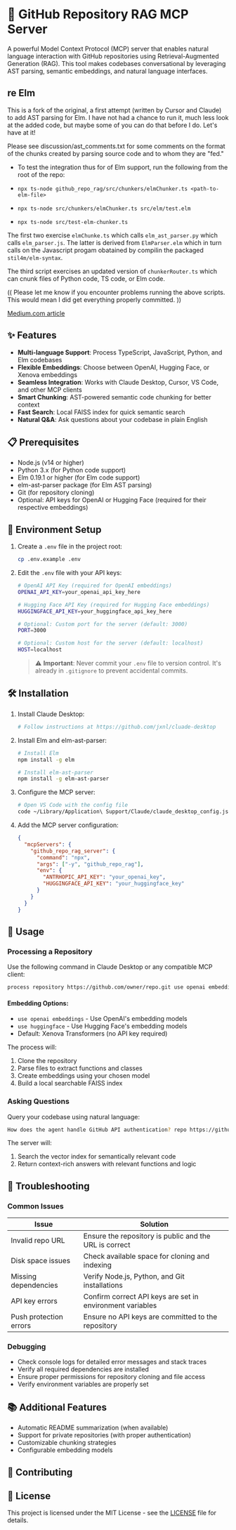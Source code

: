 # 🚀 GitHub Repository RAG MCP Server

A powerful Model Context Protocol (MCP) server that enables natural language interaction with GitHub repositories using Retrieval-Augmented Generation (RAG). This tool makes codebases conversational by leveraging AST parsing, semantic embeddings, and natural language interfaces.

## re Elm 

This is a fork of the original, a first attempt (written by  Cursor and Claude) to add AST parsing for Elm.  I have not had a chance to run it, much less look
at the added code, but maybe some of you can do that before I do.  Let's have at it!

Please see discussion/ast_comments.txt for some comments on the format of the chunks
created by parsing source code and to whom they are "fed." 

- To test the integration thus for of Elm support, run the following from the root of the repo:

- `npx ts-node github_repo_rag/src/chunkers/elmChunker.ts <path-to-elm-file>`
- `npx ts-node src/chunkers/elmChunker.ts src/elm/test.elm`
- `npx ts-node src/test-elm-chunker.ts`

The first two exercise `elmChunke.ts` which calls `elm_ast_parser.py` which calls `elm_parser.js`.
The latter is derived from `ElmParser.elm` which in turn calls on the Javascript progam
obatained by compilin the packaged `stil4m/elm-syntax`.

The third script exercises an updated version of `chunkerRouter.ts` which can cnunk files of 
Python code, TS code, or Elm code.

(( Please let me know if you encounter problems running the above scripts.  This would mean I did get everything properly committed. ))

[Medium.com article](https://medium.com/@pratiksworking/ask-code-anything-github-repo-rag-mcp-server-your-ai-powered-dev-assistant-6a39253798cd)

## ✨ Features

- **Multi-language Support**: Process TypeScript, JavaScript, Python, and Elm codebases
- **Flexible Embeddings**: Choose between OpenAI, Hugging Face, or Xenova embeddings
- **Seamless Integration**: Works with Claude Desktop, Cursor, VS Code, and other MCP clients
- **Smart Chunking**: AST-powered semantic code chunking for better context
- **Fast Search**: Local FAISS index for quick semantic search
- **Natural Q&A**: Ask questions about your codebase in plain English

## 📋 Prerequisites

- Node.js (v14 or higher)
- Python 3.x (for Python code support)
- Elm 0.19.1 or higher (for Elm code support)
- elm-ast-parser package (for Elm AST parsing)
- Git (for repository cloning)
- Optional: API keys for OpenAI or Hugging Face (required for their respective embeddings)

## 🔐 Environment Setup

1. Create a `.env` file in the project root:
   ```bash
   cp .env.example .env
   ```

2. Edit the `.env` file with your API keys:
   ```bash
   # OpenAI API Key (required for OpenAI embeddings)
   OPENAI_API_KEY=your_openai_api_key_here

   # Hugging Face API Key (required for Hugging Face embeddings)
   HUGGINGFACE_API_KEY=your_huggingface_api_key_here

   # Optional: Custom port for the server (default: 3000)
   PORT=3000

   # Optional: Custom host for the server (default: localhost)
   HOST=localhost
   ```

   > ⚠️ **Important**: Never commit your `.env` file to version control. It's already in `.gitignore` to prevent accidental commits.

## 🛠️ Installation

1. Install Claude Desktop:
   ```bash
   # Follow instructions at https://github.com/jxnl/cluade-desktop
   ```

2. Install Elm and elm-ast-parser:
   ```bash
   # Install Elm
   npm install -g elm

   # Install elm-ast-parser
   npm install -g elm-ast-parser
   ```

3. Configure the MCP server:
   ```bash
   # Open VS Code with the config file
   code ~/Library/Application\ Support/Claude/claude_desktop_config.json
   ```

4. Add the MCP server configuration:
   ```json
   {
     "mcpServers": {
       "github_repo_rag_server": {
         "command": "npx",
         "args": ["-y", "github_repo_rag"],
         "env": {
           "ANTRHOPIC_API_KEY": "your_openai_key",
           "HUGGINGFACE_API_KEY": "your_huggingface_key"
         }
       }
     }
   }
   ```

## 🚀 Usage

### Processing a Repository

Use the following command in Claude Desktop or any compatible MCP client:

```bash
process repository https://github.com/owner/repo.git use openai embeddings
```

#### Embedding Options:
- `use openai embeddings` - Use OpenAI's embedding models
- `use huggingface` - Use Hugging Face's embedding models
- Default: Xenova Transformers (no API key required)

The process will:
1. Clone the repository
2. Parse files to extract functions and classes
3. Create embeddings using your chosen model
4. Build a local searchable FAISS index

### Asking Questions

Query your codebase using natural language:

```bash
How does the agent handle GitHub API authentication? repo https://github.com/owner/repo.git
```

The server will:
1. Search the vector index for semantically relevant code
2. Return context-rich answers with relevant functions and logic

## 🐛 Troubleshooting

### Common Issues

| Issue | Solution |
|-------|----------|
| Invalid repo URL | Ensure the repository is public and the URL is correct |
| Disk space issues | Check available space for cloning and indexing |
| Missing dependencies | Verify Node.js, Python, and Git installations |
| API key errors | Confirm correct API keys are set in environment variables |
| Push protection errors | Ensure no API keys are committed to the repository |

### Debugging

- Check console logs for detailed error messages and stack traces
- Verify all required dependencies are installed
- Ensure proper permissions for repository cloning and file access
- Verify environment variables are properly set

## 📚 Additional Features

- Automatic README summarization (when available)
- Support for private repositories (with proper authentication)
- Customizable chunking strategies
- Configurable embedding models

## 🤝 Contributing

## 📄 License

This project is licensed under the MIT License - see the [LICENSE](LICENSE) file for details.


